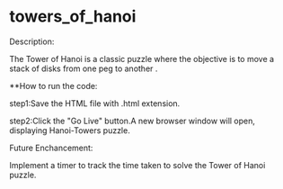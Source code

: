 # towers_of_hanoi

Description:

The Tower of Hanoi is a classic puzzle where the objective is to move a stack of disks from one peg to another .

**How to run the code:

step1:Save the HTML file with .html extension.

step2:Click the "Go Live" button.A new browser window will open, displaying Hanoi-Towers puzzle.

Future Enchancement:

Implement a timer to track the time taken to solve the Tower of Hanoi puzzle.
